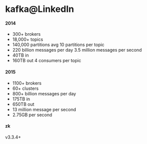 # kafka@LinkedIn

#### 2014

- 300+ brokers
- 18,000+ topics
- 140,000 partitions
  avg 10 partitions per topic
- 220 billion messages per day
  3.5 million messages per second
- 40TB in
- 160TB out
  4 consumers per topic

#### 2015

- 1100+ brokers
- 60+ clusters
- 800+ billion messages per day
- 175TB in
- 650TB out
- 13 million message per second
- 2.75GB per second

#### zk

v3.3.4+

